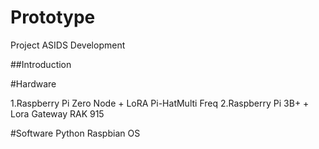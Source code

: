 # Prototype
Project ASIDS Development 

##Introduction


#Hardware

1.Raspberry Pi Zero Node + LoRA Pi-HatMulti Freq 
2.Raspberry Pi 3B+ + Lora Gateway RAK 915

#Software 
Python 
Raspbian OS



